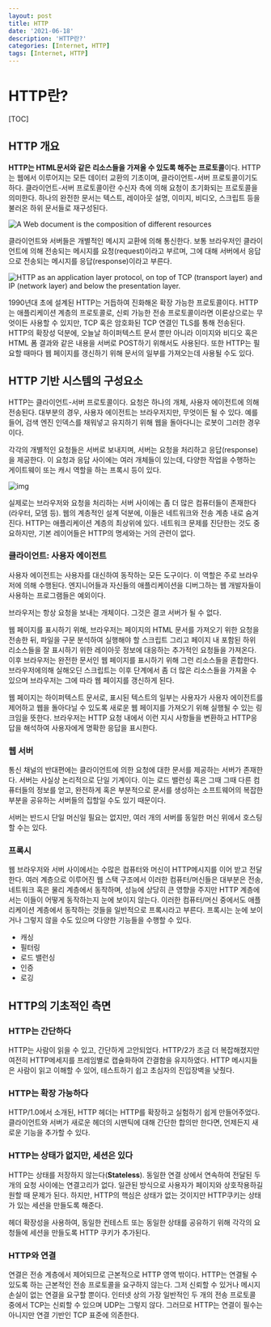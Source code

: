 ```yaml
---
layout: post
title: HTTP
date: '2021-06-18'
description: 'HTTP란?'
categories: [Internet, HTTP]
tags: [Internet, HTTP]
---
```

# HTTP란?

[TOC]

## HTTP 개요

**HTTP는 HTML문서와 같은 리소스들을 가져올 수 있도록 해주는 프로토콜**이다. HTTP는 웹에서 이루어지는 모든 데이터 교환의 기초이며, 클라이언트-서버 프로토콜이기도하다. 클라이언트-서버 프로토콜이란 수신자 측에 의해 요청이 초기화되는 프로토콜을 의미한다. 하나의 완전한 문서는 텍스트, 레이아웃 설명, 이미지, 비디오, 스크립트 등을 불러온 하위 문서들로 재구성된다.

![A Web document is the composition of different resources](https://mdn.mozillademos.org/files/13677/Fetching_a_page.png)

클라이언트와 서버들은 개별적인 메시지 교환에 의해 통신한다. 보통 브라우저인 클라이언트에 의해 전송되는 메시지를 요청(request)이라고 부르며, 그에 대해 서버에서 응답으로 전송되는 메시지를 응답(response)이라고 부른다.

![HTTP as an application layer protocol, on top of TCP (transport layer) and IP (network layer) and below the presentation layer.](https://mdn.mozillademos.org/files/13673/HTTP%20&%20layers.png)

1990년대 초에 설계된 HTTP는 거듭하여 진화해온 확장 가능한 프로토콜이다. HTTP는 애플리케이션 계층의 프로토콜로, 신뢰 가능한 전송 프로토콜이라면 이론상으로는 무엇이든 사용할 수 있지만, TCP 혹은 암호화된 TCP 연결인 TLS를 통해 전송된다. HTTP의 확장성 덕분에, 오늘날 하이퍼텍스트 문서 뿐만 아니라 이미지와 비디오 혹은 HTML 폼 결과와 같은 내용을 서버로 POST하기 위해서도 사용된다. 또한 HTTP는 필요할 때마다 웹 페이지를 갱신하기 위해 문서의 일부를 가져오는데 사용될 수도 있다.

## HTTP 기반 시스템의 구성요소

HTTP는 클라이언트-서버 프로토콜이다. 요청은 하나의 개체, 사용자 에이전트에 의해 전송된다. 대부분의 경우, 사용자 에이전트는 브라우저지만, 무엇이든 될 수 있다. 예를들어, 검색 엔진 인덱스를 채워넣고 유지하기 위해 웹을 돌아다니는 로봇이 그러한 경우이다.

각각의 개별적인 요청들은 서버로 보내지며, 서버는 요청을 처리하고 응답(response)을 제공한다. 이 요청과 응답 사이에는 여러 개체들이 있는데, 다양한 작업을 수행하는 게이트웨이 또는 캐시 역할을 하는 프록시 등이 있다.

![img](https://mdn.mozillademos.org/files/13679/Client-server-chain.png)

실제로는 브라우저와 요청을 처리하는 서버 사이에는 좀 더 많은 컴퓨터들이 존재한다(라우터, 모뎀 등). 웹의 계층적인 설계 덕분에, 이들은 네트워크와 전송 계층 내로 숨겨진다. HTTP는 애플리케이션 계층의 최상위에 있다. 네트워크 문제를 진단한는 것도 중요하지만, 기본 레이어들은 HTTP의 명세와는 거의 관련이 없다.

### 클라이언트: 사용자 에이전트

사용자 에이전트는 사용자를 대신하여 동작하는 모든 도구이다. 이 역할은 주로 브라우저에 의해 수행된다. 엔지니어들과 자신들의 애플리케이션을 디버그하는 웹 개발자들이 사용하는 프로그램들은 예외이다.

브라우저는 항상 요청을 보내는 개체이다. 그것은 결코 서버가 될 수 없다.

웹 페이지를 표시하기 위해, 브라우저는 페이지의 HTML 문서를 가져오기 위한 요청을 전송한 뒤, 파일을 구문 분석하여 실행해야 할 스크립트 그리고 페이지 내 포함된 하위 리소스들을 잘 표시하기 위한 레이아웃 정보에 대응하는 추가적인 요청들을 가져온다. 이후 브라우저는 완전한 문서인 웹 페이지를 표시하기 위해 그런 리소스들을 혼합한다. 브라우저에의해 실해오딘 스크립트는 이후 단계에서 좀 더 많은 리소스들을 가져올 수 있으며 브라우저는 그에 따라 웹 페이지를 갱신하게 된다.

웹 페이지는 하이퍼텍스트 문서로, 표시된 텍스트의 일부는 사용자가 사용자 에이전트를 제어하고 웹을 돌아다닐 수 있도록 새로운 웹 페이지를 가져오기 위해 실행될 수 있는 링크임을 뜻한다. 브라우저는 HTTP 요청 내에서 이런 지시 사항들을 변환하고 HTTP응답을 해석하여 사용자에게 명확한 응답을 표시한다.

### 웹 서버

통신 채널의 반대편에는 클라이언트에 의한 요청에 대한 문서를 제공하는 서버가 존재한다. 서버는 사실상 논리적으로 단일 기계이다. 이는 로드 밸런싱 혹은 그때 그때 다른 컴퓨터들의 정보를 얻고, 완전하게 혹은 부분적으로 문서를 생성하는 소프트웨어의 복잡한 부분을 공유하는 서버들의 집할일 수도 있기 때문이다.

서버는 반드시 단일 머신일 필요는 없지만, 여러 개의 서버를 동일한 머신 위에서 호스팅 할 수는 있다.

### 프록시

웹 브라우저와 서버 사이에서는 수많은 컴퓨터와 머신이 HTTP메시지를 이어 받고 전달한다. 여러 계층으로 이루어진 웹 스택 구조에서 이러한 컴퓨터/머신들은 대부분은 전송, 네트워크 혹은 물리 계층에서 동작하며, 성능에 상당히 큰 영향을 주지만 HTTP 계층에서는 이들이 어떻게 동작하는지 눈에 보이지 않는다. 이러한 컴퓨터/머신 중에서도 애플리케이션 계층에서 동작하는 것들을 일반적으로 프록시라고 부른다. 프록시는 눈에 보이거나 그렇지 않을 수도 있으며 다양한 기능들을 수행할 수 있다.

- 캐싱
- 필터링
- 로드 밸런싱
- 인증
- 로깅

## HTTP의 기초적인 측면

### HTTP는 간단하다

HTTP는 사람이 읽을 수 있고, 간단하게 고안되었다. HTTP/2가 조금 더 복잡해졌지만 여전히 HTTP메세지를 프레임별로 캡슐화하여 간결함을 유지하였다. HTTP 메시지들은 사람이 읽고 이해할 수 있어, 테스트하기 쉽고 초심자의 진입장벽을 낮췄다.

### HTTP는 확장 가능하다

HTTP/1.0에서 소개된, HTTP 헤더는 HTTP를 확장하고 실험하기 쉽게 만들어주었다. 클라이언트와 서버가 새로운 헤더의 시맨틱에 대해 간단한 합의만 한다면, 언제든지 새로운 기능을 추가할 수 있다.

### HTTP는 상태가 없지만, 세션은 있다

HTTP는 상태를 저장하지 않는다(**Stateless**). 동일한 연결 상에서 연속하여 전달된 두 개의 요청 사이에는 연결고리가 없다. 일관된 방식으로 사용자가 페이지와 상호작용하길 원할 때 문제가 된다. 하지만, HTTP의 핵심은 상태가 없는 것이지만 HTTP쿠키는 상태가 있는 세션을 만들도록 해준다.

헤더 확장성을 사용하여, 동일한 컨테스트 또는 동일한 상태를 공유하기 위해 각각의 요청들에 세션을 만들도록 HTTP 쿠키가 추가된다.

### HTTP와 연결

연결은 전송 계층에서 제어되므로 근본적으로 HTTP 영역 밖이다. HTTP는 연결될 수 있도록 하는 근본적인 전송 프로토콜을 요구하지 않는다. 그저 신뢰할 수 있거나 메시지 손실이 없는 연결을 요구할 뿐이다. 인터넷 상의 가장 일반적인 두 개의 전송 프로토콜 중에서 TCP는 신뢰할 수 있으며 UDP는 그렇지 않다. 그러므로 HTTP는 연결이 필수는 아니지만 연결 기반인 TCP 표준에 의존한다.
